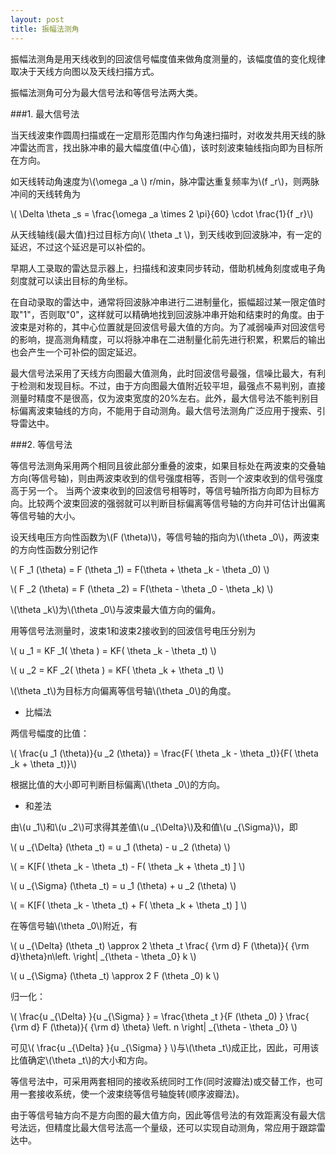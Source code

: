 ```yaml
---
layout: post
title: 振幅法测角
---
```


振幅法测角是用天线收到的回波信号幅度值来做角度测量的，该幅度值的变化规律取决于天线方向图以及天线扫描方式。

振幅法测角可分为最大信号法和等信号法两大类。

###1. 最大信号法

当天线波束作圆周扫描或在一定扇形范围内作匀角速扫描时，对收发共用天线的脉冲雷达而言，找出脉冲串的最大幅度值(中心值)，该时刻波束轴线指向即为目标所在方向。

如天线转动角速度为\\(\omega _a \\) r/min，脉冲雷达重复频率为\\(f _r\\)，则两脉冲间的天线转角为

\\( \Delta \theta _s = \frac{\omega _a \times 2 \pi}{60} \cdot \frac{1}{f _r}\\)

从天线轴线(最大值)扫过目标方向\\( \theta _t \\)，到天线收到回波脉冲，有一定的延迟，不过这个延迟是可以补偿的。

早期人工录取的雷达显示器上，扫描线和波束同步转动，借助机械角刻度或电子角刻度就可以读出目标的角坐标。

在自动录取的雷达中，通常将回波脉冲串进行二进制量化，振幅超过某一限定值时取"1"，否则取"0"，这样就可以精确地找到回波脉冲串开始和结束时的角度。由于波束是对称的，其中心位置就是回波信号最大值的方向。为了减弱噪声对回波信号的影响，提高测角精度，可以将脉冲串在二进制量化前先进行积累，积累后的输出也会产生一个可补偿的固定延迟。

最大信号法采用了天线方向图最大值测角，此时回波信号最强，信噪比最大，有利于检测和发现目标。不过，由于方向图最大值附近较平坦，最强点不易判别，直接测量时精度不是很高，仅为波束宽度的20%左右。此外，最大信号法不能判别目标偏离波束轴线的方向，不能用于自动测角。最大信号法测角广泛应用于搜索、引导雷达中。

###2. 等信号法

等信号法测角采用两个相同且彼此部分重叠的波束，如果目标处在两波束的交叠轴方向(等信号轴)，则由两波束收到的信号强度相等，否则一个波束收到的信号强度高于另一个。 当两个波束收到的回波信号相等时，等信号轴所指方向即为目标方向。比较两个波束回波的强弱就可以判断目标偏离等信号轴的方向并可估计出偏离等信号轴的大小。

设天线电压方向性函数为\\(F (\theta)\\)，等信号轴的指向为\\(\theta _0\\)，两波束的方向性函数分别记作

\\( F _1 (\theta) = F (\theta _1) = F(\theta + \theta _k - \theta _0) \\)

\\( F _2 (\theta) = F (\theta _2) = F(\theta - \theta _0 - \theta _k) \\)

\\(\theta _k\\)为\\(\theta _0\\)与波束最大值方向的偏角。

用等信号法测量时，波束1和波束2接收到的回波信号电压分别为

\\( u _1 = KF _1( \theta ) = KF( \theta _k - \theta _t) \\)

\\( u _2 = KF _2( \theta ) = KF( \theta _k + \theta _t) \\)

\\(\theta _t\\)为目标方向偏离等信号轴\\(\theta _0\\)的角度。

+ 比幅法

两信号幅度的比值：

\\( \frac{u _1 (\theta)}{u _2 (\theta)} = \frac{F( \theta _k - \theta _t)}{F( \theta _k + \theta _t)}\\)

根据比值的大小即可判断目标偏离\\(\theta _0\\)的方向。

+ 和差法

由\\(u _1\\)和\\(u _2\\)可求得其差值\\(u _{\Delta}\\)及和值\\(u _{\Sigma}\\)，即

\\( u _{\Delta} (\theta _t) = u _1 (\theta) - u _2 (\theta) \\)

\\( = K[F( \theta _k - \theta _t) - F( \theta _k + \theta _t) ] \\)

\\( u _{\Sigma} (\theta _t) = u _1 (\theta) + u _2 (\theta) \\)

\\( = K[F( \theta _k - \theta _t) + F( \theta _k + \theta _t) ] \\)

在等信号轴\\(\theta _0\\)附近，有

\\( u _{\Delta} (\theta _t) \approx 2 \theta _t \frac{ {\rm d} F (\theta)}{ {\rm d}\theta}n\left. \right| _{\theta - \theta _0} k \\)

\\( u _{\Sigma} (\theta _t) \approx 2 F (\theta _0) k \\)

归一化：
 
\\( \frac{u _{\Delta} }{u _{\Sigma} } = \frac{\theta _t }{F (\theta _0) } \frac{ {\rm d} F (\theta)}{ {\rm d} \theta} \left. n \right| _{\theta - \theta _0} \\)

可见\\( \frac{u _{\Delta} }{u _{\Sigma} } \\)与\\(\theta _t\\)成正比，因此，可用该比值确定\\(\theta _t\\)的大小和方向。


等信号法中，可采用两套相同的接收系统同时工作(同时波瓣法)或交替工作，也可用一套接收系统，使一个波束绕等信号轴旋转(顺序波瓣法)。

由于等信号轴方向不是方向图的最大值方向，因此等信号法的有效距离没有最大信号法远，但精度比最大信号法高一个量级，还可以实现自动测角，常应用于跟踪雷达中。
